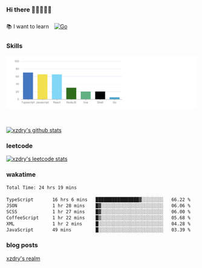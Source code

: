 ### Hi there 👋👋👋👋👋

 :books: I want to learn <a href="https://go.dev/" target="_blank"><img style="margin: 10px" src="https://profilinator.rishav.dev/skills-assets/go-original.svg" alt="Go" height="50" /></a>  

### Skills
![](img/2022-09-05-22-04-20.png)

<br />

[![xzdry's github stats](https://github-readme-stats.vercel.app/api?username=xzdry&count_private=true&show_icons=true&theme=vue)](https://github.com/xzdry)

### leetcode
[![xzdry's leetcode stats](https://leetcard.jacoblin.cool/xzdry-2?theme=light&font=Anek%20Kannada&site=cn)](https://leetcode.cn/u/xzdry-2/)

### wakatime
<!--START_SECTION:waka-->

```text
Total Time: 24 hrs 19 mins

TypeScript       16 hrs 6 mins   ████████████████▓░░░░░░░░   66.22 %
JSON             1 hr 28 mins    █▓░░░░░░░░░░░░░░░░░░░░░░░   06.06 %
SCSS             1 hr 27 mins    █▓░░░░░░░░░░░░░░░░░░░░░░░   06.00 %
CoffeeScript     1 hr 22 mins    █▒░░░░░░░░░░░░░░░░░░░░░░░   05.68 %
XML              1 hr 2 mins     █░░░░░░░░░░░░░░░░░░░░░░░░   04.28 %
JavaScript       49 mins         █░░░░░░░░░░░░░░░░░░░░░░░░   03.39 %
```

<!--END_SECTION:waka-->

### blog posts
[xzdry's realm](https://www.justdry.net/)
